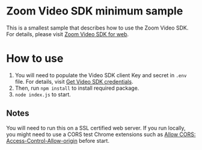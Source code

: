 # Zoom Video SDK minimum sample
This is a smallest sample that describes how to use the Zoom Video SDK.
For details, please visit [Zoom Video SDK for web](https://developers.zoom.us/docs/video-sdk/web/).

# How to use
1. You will need to populate the Video SDK client Key and secret in `.env` file. For details, visit [Get Video SDK credentials](https://developers.zoom.us/docs/video-sdk/auth/#generate-a-video-sdk-jwt](https://developers.zoom.us/docs/video-sdk/developer-accounts/#get-video-sdk-credentials)https://developers.zoom.us/docs/video-sdk/developer-accounts/#get-video-sdk-credentials).
1. Then, run ```npm install``` to install required package.
2. ```node index.js``` to start.

## Notes
You will need to run this on a SSL certified web server. If you run locally, you might need to use a CORS test Chrome extensions such as [Allow CORS: Access-Control-Allow-origin](https://chrome.google.com/webstore/detail/allow-cors-access-control/lhobafahddgcelffkeicbaginigeejlf/) before start.
